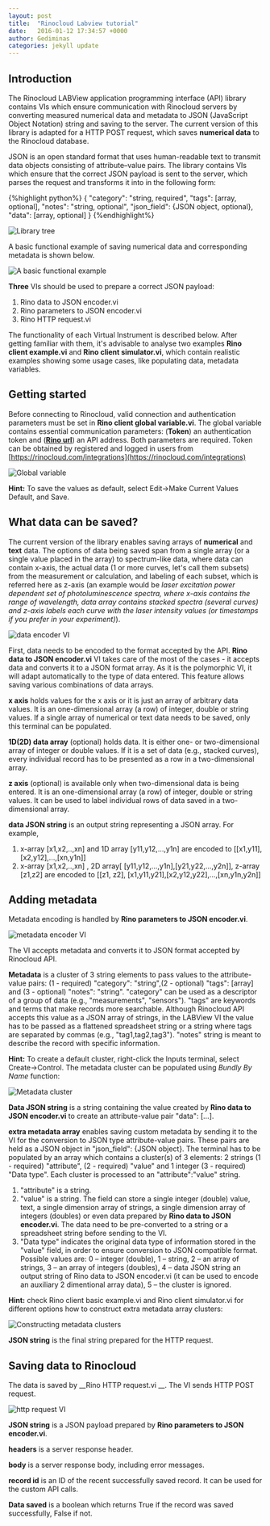 ```yaml
---
layout: post
title:  "Rinocloud Labview tutorial"
date:   2016-01-12 17:34:57 +0000
author: Gediminas
categories: jekyll update
---
```


## Introduction

The Rinocloud LABView application programming interface (API) library contains VIs which ensure communication with Rinocloud servers by converting measured numerical data and metadata to JSON (JavaScript Object Notation) string and saving to the server. The current version of this library is adapted for a HTTP POST request, which saves __numerical data__ to the Rinocloud database.

JSON is an open standard format that uses human-readable text to transmit data objects consisting of attribute–value pairs. The library contains VIs which ensure that the correct JSON payload is sent to the server, which parses the request and transforms it into in the following form:

{%highlight python%}
{
"category": "string, required",
"tags": [array, optional],
"notes": "string, optional",
"json_field": {JSON object, optional},
"data": [array, optional]
}
{%endhighlight%}

![Library tree](http://i.imgur.com/aS7qsis.png)

A basic functional example of saving numerical data and corresponding metadata is shown below.

![A basic functional example](http://i.imgur.com/q21VCu0.png)

__Three__ VIs should be used to prepare a correct JSON payload:
1. Rino data to JSON encoder.vi
2. Rino parameters to JSON encoder.vi
3. Rino HTTP request.vi  

The functionality of each Virtual Instrument is described below. After getting familiar with them, it's advisable to analyse two examples __Rino client example.vi__ and __Rino client simulator.vi__, which contain realistic examples showing some usage cases, like populating data, metadata variables.

## Getting started

Before connecting to Rinocloud, valid connection and authentication parameters must be set in __Rino client global variable.vi__.  The global variable contains essential communication parameters: (__Token__) an authentication token and ([__Rino url__](https://rinocloud.com/api/1/objects/)) an API address. Both parameters are required. Token can be obtained by registered and logged in users from [https://rinocloud.com/integrations](https://rinocloud.com/integrations)

![Global variable](http://i.imgur.com/v8NieWn.png)

__Hint:__ To save the values as default, select Edit→Make Current Values Default, and Save.

## What data can be saved?

The current version of the library enables saving arrays of __numerical__ and __text__ data. The options of data being saved span from a single array (or a single value placed in the array) to spectrum-like data, where data can contain x-axis, the actual data (1 or more curves, let's call them subsets) from the measurement or calculation, and labeling of each subset, which is referred here as z-axis (an example would be _laser excitation power dependent set of photoluminescence spectra, where x-axis contains the range of wavelength, data array contains stacked spectra (several curves) and z-axis labels each curve with the laser intensity values (or timestamps if you prefer in your experiment)_).

![data encoder VI](http://i.imgur.com/d2dxA1C.png)

First, data needs to be encoded to the format accepted by the API. __Rino data to JSON encoder.vi__ VI takes care of the most of the cases - it accepts data and converts it to a JSON format array. As it is the polymorphic VI, it will adapt automatically to the type of data entered. This feature allows saving various combinations of data arrays.

__x axis__ holds values for the x axis or it is just an array of arbitrary data values. It is an one-dimensional array (a row) of integer, double or string values.
If a single array of numerical or text data needs to be saved, only this terminal can be populated.

__1D(2D) data array__ (optional) holds data. It is either one- or two-dimensional array of integer or double values. If it is a set of data (e.g., stacked curves), every individual record has to be presented as a row in a two-dimensional array.

__z axis__ (optional) is available only when two-dimensional data is being entered. It is an one-dimensional array (a row) of integer, double or string values. It can be used to label individual rows of data saved in a two-dimensional array.

__data JSON string__ is an output string representing a JSON array.
For example,
1. x-array [x1,x2,..,xn] and 1D array [y11,y12,...,y1n] are encoded to [[x1,y11],[x2,y12],...,[xn,y1n]]
2. x-array [x1,x2,..,xn] , 2D array[ [y11,y12,...,y1n],[y21,y22,...,y2n]], z-array  [z1,z2]  are encoded to [[z1, z2], [x1,y11,y21],[x2,y12,y22],...,[xn,y1n,y2n]]


## Adding metadata

Metadata encoding is handled by __Rino parameters to JSON encoder.vi__.

![metadata encoder VI](http://i.imgur.com/7LERcRo.png)

The VI accepts metadata and converts it to JSON format accepted by Rinocloud API.

__Metadata__ is a cluster of 3 string elements to pass values to the attribute-value pairs: (1 - required) "category": "string",(2 - optional) "tags": [array] and (3 - optional)  "notes": "string".
"category" can be used as a descriptor of a group of data (e.g., "measurements", "sensors").
"tags" are keywords and terms that make records more searchable. Although Rinocloud API accepts this value as a JSON array of strings, in the LABView VI the value has to be passed as a flattened spreadsheet string or a string where tags are separated by commas (e.g., "tag1,tag2,tag3").
 "notes" string is meant to describe the record with specific information.

__Hint:__ To create a default cluster, right-click the Inputs terminal, select Create→Control.
The metadata cluster can be populated using _Bundly By Name_ function:

![Metadata cluster](http://i.imgur.com/XEHqrEH.png)

__Data JSON string__ is a string containing the value created by __Rino data to JSON encoder.vi__ to create an attribute-value pair "data": […].

__extra metadata array__ enables saving custom metadata by sending it to the VI for the conversion to JSON type attribute-value pairs. These pairs are held as a JSON object in "json_field": {JSON object}. The terminal has to be populated by an array which contains a cluster(s) of 3 elements: 2 strings (1 - required) "attribute", (2 - required) "value" and 1 integer (3 - required) "Data type".  Each cluster is processed to an "attribute":"value" string.
1. "attribute" is a string.
2. "value" is a string. The field can store a single integer (double) value, text, a single dimension array of strings, a single dimension array of integers (doubles) or even data prepared by __Rino data to JSON encoder.vi__. The data need to be pre-converted to a string or a spreadsheet string before sending to the VI.
3. "Data type" indicates the original data type of information stored in the "value" field, in order to ensure conversion to JSON compatible format. Possible values are: 0 – integer (double), 1 – string, 2 – an array of strings, 3 – an array of integers (doubles), 4 – data JSON string an output string of Rino data to JSON encoder.vi (it can be used to encode an auxiliary 2 dimentional array data), 5 – <null> the cluster is ignored.

__Hint:__ check Rino client basic example.vi  and Rino client simulator.vi for different options how to construct extra metadata array clusters:

![Constructing metadata clusters](http://i.imgur.com/xwkXpHB.png)

__JSON string__ is the final string prepared for the HTTP request.


## Saving data to Rinocloud

The data is saved by __Rino HTTP request.vi __. The VI sends HTTP POST request.

![http request VI](http://i.imgur.com/E4gHX9k.png)

__JSON string__ is a JSON payload prepared by __Rino parameters to JSON encoder.vi__.

__headers__ is a server response header.

__body__ is a server response body, including error messages.

__record id__ is an ID of the recent successfully saved record. It can be used for the custom API calls.

__Data saved__ is a boolean which returns True if the record was saved successfully, False if not.
